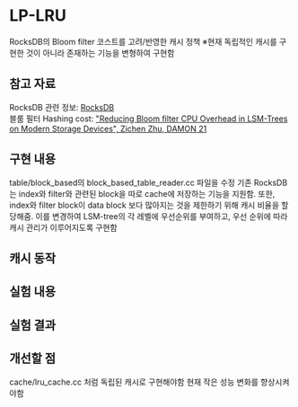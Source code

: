 # LP-LRU
RocksDB의 Bloom filter 코스트를 고려/반영한 캐시 정책
※현재 독립적인 캐시를 구현한 것이 아니라 존재하는 기능을 변형하여 구현함

## 참고 자료
RocksDB 관련 정보: [RocksDB](ㅊ)  
블룸 필터 Hashing cost: ["Reducing Bloom filter CPU Overhead in LSM-Trees on Modern Storage Devices", Zichen Zhu, DAMON 21](https://dl.acm.org/doi/abs/10.1145/3465998.3466002)

## 구현 내용
table/block_based의 block_based_table_reader.cc 파일을 수정
기존 RocksDB는 index와 filter와 관련된 block을 따로 cache에 저장하는 기능을 지원함.
또한, index와 filter block이 data block 보다 많아지는 것을 제한하기 위해 캐시 비율을 할당해줌.
이를 변경하여 LSM-tree의 각 레벨에 우선순위를 부여하고, 우선 순위에 따라 캐시 관리가 이루어지도록 구현함

## 캐시 동작

## 실험 내용

## 실험 결과

## 개선할 점
cache/lru_cache.cc 처럼 독립된 캐시로 구현해야함
현재 작은 성능 변화를 향상시켜야함
